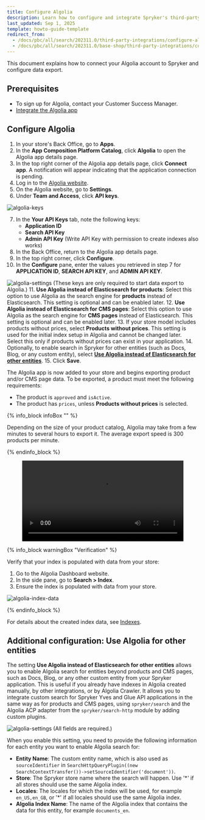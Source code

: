 ```yaml
---
title: Configure Algolia
description: Learn how to configure and integrate Spryker's third-party Algolia into your Spryker-based projects.
last_updated: Sep 1, 2025
template: howto-guide-template
redirect_from:
  - /docs/pbc/all/search/202311.0/third-party-integrations/configure-algolia.html
  - /docs/pbc/all/search/202311.0/base-shop/third-party-integrations/configure-algolia.html
---
```


This document explains how to connect your Algolia account to Spryker and configure data export.

## Prerequisites

- To sign up for Algolia, contact your Customer Success Manager.
- [Integrate the Algolia app](/docs/pbc/all/search/latest/base-shop/third-party-integrations/algolia/integrate-algolia.html)

## Configure Algolia

1. In your store's Back Office, go to **Apps**.
2. In the **App Composition Platform Catalog**, click **Algolia** to open the Algolia app details page.
3. In the top right corner of the Algolia app details page, click **Connect app**. A notification will appear indicating that the application connection is pending.
4. Log in to the [Algolia website](https://www.algolia.com).
5. On the Algolia website, go to **Settings**.
6. Under **Team and Access**, click **API keys**.

![algolia-keys](https://spryker.s3.eu-central-1.amazonaws.com/docs/pbc/all/search/algolia/integrate-algolia/algolia-keys.png)

7. In the **Your API Keys** tab, note the following keys:
    - **Application ID**
    - **Search API Key**
    - **Admin API Key** (Write API Key with permission to create indexes also works)
8. In the Back Office, return to the Algolia app details page.
9. In the top right corner, click **Configure**.
10. In the **Configure** pane, enter the values you retrieved in step 7 for **APPLICATION ID**, **SEARCH API KEY**, and **ADMIN API KEY**.

![algolia-settings](https://spryker.s3.eu-central-1.amazonaws.com/docs/pbc/all/search/algolia/integrate-algolia/algolia-settings.png)
(These keys are only required to start data export to Algolia.)
11. **Use Algolia instead of Elasticsearch for products**: Select this option to use Algolia as the search engine for **products** instead of Elasticsearch. This setting is optional and can be enabled later.
12. **Use Algolia instead of Elasticsearch for CMS pages**: Select this option to use Algolia as the search engine for **CMS pages** instead of Elasticsearch. This setting is optional and can be enabled later.
13. If your store model includes products without prices, select **Products without prices**. This setting is used for the initial index setup in Algolia and cannot be changed later. Select this only if products without prices can exist in your application.
14. Optionally, to enable search in Spryker for other entities (such as Docs, Blog, or any custom entity), select [**Use Algolia instead of Elasticsearch for other entities**](#additional-configuration-use-algolia-for-other-entities).
15. Click **Save**.

The Algolia app is now added to your store and begins exporting product and/or CMS page data.
To be exported, a product must meet the following requirements:

- The product is `approved` and `isActive`.
- The product has `prices`, unless **Products without prices** is selected.

{% info_block infoBox "" %}

Depending on the size of your product catalog, Algolia may take from a few minutes to several hours to export it.
The average export speed is 300 products per minute.

{% endinfo_block %}

<figure class="video_container">
    <video width="100%" height="auto" controls>
    <source src="https://spryker.s3.eu-central-1.amazonaws.com/docs/pbc/all/search/algolia/integrate-algolia/algolia-integration.mp4" type="video/mp4">
  </video>
</figure>

{% info_block warningBox "Verification" %}

Verify that your index is populated with data from your store:
1. Go to the Algolia Dashboard website.
2. In the side pane, go to **Search&nbsp;<span aria-label="and then">></span> Index**.
3. Ensure the index is populated with data from your store.

![algolia-index-data](https://spryker.s3.eu-central-1.amazonaws.com/docs/pbc/all/search/algolia/integrate-algolia/algolia-index-data.png)

{% endinfo_block %}

For details about the created index data, see [Indexes](/docs/pbc/all/search/latest/base-shop/third-party-integrations/algolia/algolia.html#indexes).

## Additional configuration: Use Algolia for other entities

The setting **Use Algolia instead of Elasticsearch for other entities** allows you to enable Algolia search for entities beyond products and CMS pages, such as Docs, Blog, or any other custom entity from your Spryker application.
This is useful if you already have indexes in Algolia created manually, by other integrations, or by Algolia Crawler.
It allows you to integrate custom search for Spryker Yves and Glue API applications in the same way as for products and CMS pages,
using `spryker/search` and the Algolia ACP adapter from the `spryker/search-http` module by adding custom plugins.

![algolia-settings](https://spryker.s3.eu-central-1.amazonaws.com/docs/pbc/all/search/algolia/integrate-algolia/algolia-settings-entity-mapping.png)
(All fields are required.)

When you enable this setting, you need to provide the following information for each entity you want to enable Algolia search for:

- **Entity Name**: The custom entity name, which is also used as `sourceIdentifier` in `SearchHttpQueryPlugin((new SearchContextTransfer())->setSourceIdentifier('document'))`.
- **Store**: The Spryker store name where the search will happen. Use '*' if all stores should use the same Algolia index.
- **Locales**: The locales for which the index will be used, for example `en_US,en_GB`, or '*' if all locales should use the same Algolia index.
- **Algolia Index Name**: The name of the Algolia index that contains the data for this entity, for example `documents_en`.
